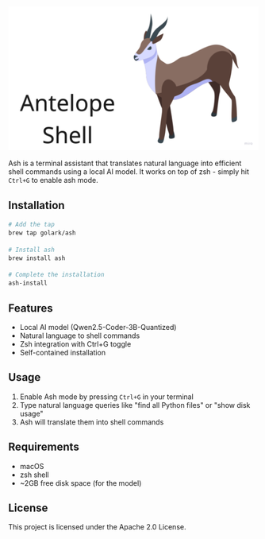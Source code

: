 ![Ash Banner](media/banner.png)


Ash is a terminal assistant that translates natural language into efficient shell commands using a local AI model. It works on top of zsh - simply hit `Ctrl+G` to enable ash mode.

## Installation

```bash
# Add the tap
brew tap golark/ash

# Install ash
brew install ash

# Complete the installation
ash-install
```

## Features

- Local AI model (Qwen2.5-Coder-3B-Quantized)
- Natural language to shell commands
- Zsh integration with Ctrl+G toggle
- Self-contained installation

## Usage

1. Enable Ash mode by pressing `Ctrl+G` in your terminal
2. Type natural language queries like "find all Python files" or "show disk usage"
3. Ash will translate them into shell commands

## Requirements

- macOS
- zsh shell
- ~2GB free disk space (for the model)

## License

This project is licensed under the Apache 2.0 License.


